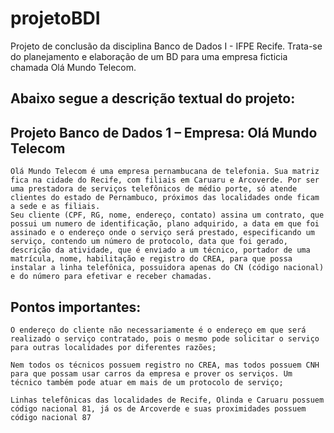 # projetoBDI

Projeto de conclusão da disciplina Banco de Dados I - IFPE Recife.
Trata-se do planejamento e elaboração de um BD para uma empresa ficticia chamada Olá Mundo Telecom.

## Abaixo segue a descrição textual do projeto:



## Projeto Banco de Dados 1 – Empresa: Olá Mundo Telecom

	Olá Mundo Telecom é uma empresa pernambucana de telefonia. Sua matriz fica na cidade do Recife, com filiais em Caruaru e Arcoverde. Por ser uma prestadora de serviços telefônicos de médio porte, só atende clientes do estado de Pernambuco, próximos das localidades onde ficam a sede e as filiais. 
	Seu cliente (CPF, RG, nome, endereço, contato) assina um contrato, que possui um numero de identificação, plano adquirido, a data em que foi assinado e o endereço onde o serviço será prestado, especificando um serviço, contendo um número de protocolo, data que foi gerado, descrição da atividade, que é enviado a um técnico, portador de uma matrícula, nome, habilitação e registro do CREA, para que possa instalar a linha telefônica, possuidora apenas do CN (código nacional) e do número para efetivar e receber chamadas. 

## Pontos importantes:

	O endereço do cliente não necessariamente é o endereço em que será realizado o serviço contratado, pois o mesmo pode solicitar o serviço para outras localidades por diferentes razões;

	Nem todos os técnicos possuem registro no CREA, mas todos possuem CNH para que possam usar carros da empresa e prover os serviços. Um técnico também pode atuar em mais de um protocolo de serviço;

	Linhas telefônicas das localidades de Recife, Olinda e Caruaru possuem código nacional 81, já os de Arcoverde e suas proximidades possuem código nacional 87
